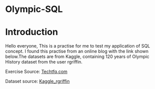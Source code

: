 # Olympic-SQL

<h1>Introduction </h1>
<p> Hello everyone, This is a practise for me to test my application of SQL concept. I found this practise from an online blog with the link shown below.The datasets are from Kaggle, containing 120 years of Olympic History dataset from the user rgriffin.
<p>  Exercise Source:
  <a href="https://techtfq.com/blog/practice-writing-sql-queries-using-real-dataset#google_vignette=">Techtfq.com</a>
</p>
<p> 
    Dataset source:
    <a href="https://www.kaggle.com/datasets/heesoo37/120-years-of-olympic-history-athletes-and-results">Kaggle_rgriffin</a> 
</p>        


